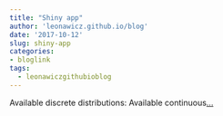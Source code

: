 ```yaml
---
title: "Shiny app"
author: 'leonawicz.github.io/blog'
date: '2017-10-12'
slug: shiny-app
categories:
- bloglink
tags:
  - leonawiczgithubioblog
---
```


Available discrete distributions: Available continuous[... <i class="fas fa-external-link-alt"></i>](https://leonawicz.github.io/blog/post/shiny-app-distributions-of-random-variables/)

